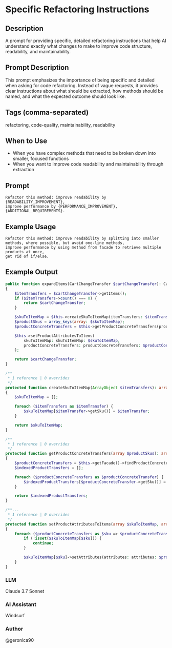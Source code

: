 # Specific Refactoring Instructions

## Description

A prompt for providing specific, detailed refactoring instructions that help AI understand exactly what changes to make to improve code structure, readability, and maintainability.

## Prompt Description

This prompt emphasizes the importance of being specific and detailed when asking for code refactoring. Instead of vague requests, it provides clear instructions about what should be extracted, how methods should be named, and what the expected outcome should look like.

## Tags (comma-separated)
refactoring, code-quality, maintainability, readability

## When to Use

- When you have complex methods that need to be broken down into smaller, focused functions
- When you want to improve code readability and maintainability through extraction

## Prompt

```text
Refactor this method: improve readability by {READABILITY_IMPROVEMENT}, 
improve performance by {PERFORMANCE_IMPROVEMENT}, 
{ADDITIONAL_REQUIREMENTS}.
```

## Example Usage

```text
Refactor this method: improve readability by splitting into smaller methods, where possible, but avoid one-line methods, 
improve performance by using method from facade to retrieve multiple products at once, 
get rid of if/else.
```

## Example Output

```php
public function expandItems(CartChangeTransfer $cartChangeTransfer): CartChangeTransfer
{
    $itemTransfers = $cartChangeTransfer->getItems();
    if ($itemTransfers->count() === 0) {
        return $cartChangeTransfer;
    }

    $skuToItemMap = $this->createSkuToItemMap(itemTransfers: $itemTransfers);
    $productSkus = array_keys(array: $skuToItemMap);
    $productConcreteTransfers = $this->getProductConcreteTransfers(productSkus: productSkus: $productSkus);

    $this->setProductAttributesToItems(
        skuToItemMap: skuToItemMap: $skuToItemMap,
        productConcreteTransfers: productConcreteTransfers: $productConcreteTransfers
    );

    return $cartChangeTransfer;
}

/**
 * 1 reference | 0 overrides
 */
protected function createSkuToItemMap(ArrayObject $itemTransfers): array
{
    $skuToItemMap = [];

    foreach ($itemTransfers as $itemTransfer) {
        $skuToItemMap[$itemTransfer->getSku()] = $itemTransfer;
    }

    return $skuToItemMap;
}

/**
 * 1 reference | 0 overrides
 */
protected function getProductConcreteTransfers(array $productSkus): array
{
    $productConcreteTransfers = $this->getFacade()->findProductConcretesBySkus(skus: skus: $productSkus);
    $indexedProductTransfers = [];

    foreach ($productConcreteTransfers as $productConcreteTransfer) {
        $indexedProductTransfers[$productConcreteTransfer->getSku()] = $productConcreteTransfer;
    }

    return $indexedProductTransfers;
}

/**...
 * 1 reference | 0 overrides
 */
protected function setProductAttributesToItems(array $skuToItemMap, array $productConcreteTransfers): void
{
    foreach ($productConcreteTransfers as $sku => $productConcreteTransfer) {
        if (!isset($skuToItemMap[$sku])) {
            continue;
        }

        $skuToItemMap[$sku]->setAttributes(attributes: attributes: $productConcreteTransfer->getAttributes());
    }
}
```

### LLM
Claude 3.7 Sonnet

### AI Assistant
Windsurf

### Author
@geronica90
